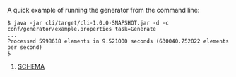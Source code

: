 
A quick example of running the generator from the command line:
```
$ java -jar cli/target/cli-1.0.0-SNAPSHOT.jar -d -c conf/generator/example.properties task=Generate
...
Processed 5998618 elements in 9.521000 seconds (630040.752022 elements per second)
$
```

1. [SCHEMA](./SCHEMA.md)
